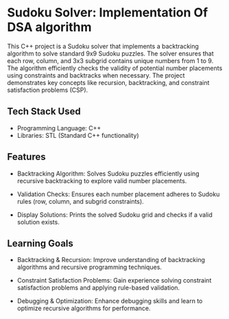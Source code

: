 # Sudoku Solver: Implementation Of DSA algorithm

This C++ project is a Sudoku solver that implements a backtracking algorithm to solve standard 9x9 Sudoku puzzles. The solver ensures that each row, column, and 3x3 subgrid contains unique numbers from 1 to 9. The algorithm efficiently checks the validity of potential number placements using constraints and backtracks when necessary. The project demonstrates key concepts like recursion, backtracking, and constraint satisfaction problems (CSP).

## Tech Stack Used
- Programming Language: C++
- Libraries: STL (Standard C++ functionality)
  
## Features
- Backtracking Algorithm: Solves Sudoku puzzles efficiently using recursive backtracking to explore valid number placements.

- Validation Checks: Ensures each number placement adheres to Sudoku rules (row, column, and subgrid constraints).

- Display Solutions: Prints the solved Sudoku grid and checks if a valid solution exists.

## Learning Goals

- Backtracking & Recursion: Improve understanding of backtracking algorithms and recursive programming techniques.

- Constraint Satisfaction Problems: Gain experience solving constraint satisfaction problems and applying rule-based validation.

- Debugging & Optimization: Enhance debugging skills and learn to optimize recursive algorithms for performance.
